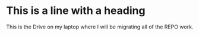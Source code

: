 # This is a line with a heading

This is the Drive on my laptop where I will be migrating all of the REPO work.

